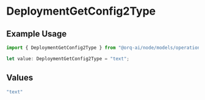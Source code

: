 # DeploymentGetConfig2Type

## Example Usage

```typescript
import { DeploymentGetConfig2Type } from "@orq-ai/node/models/operations";

let value: DeploymentGetConfig2Type = "text";
```

## Values

```typescript
"text"
```